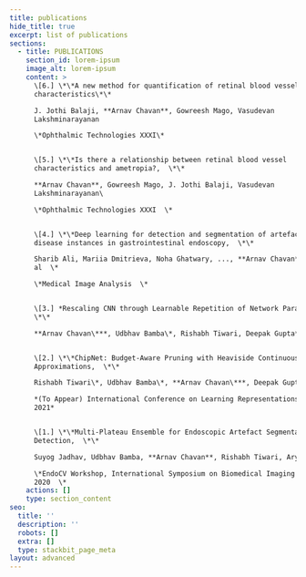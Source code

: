 ```yaml
---
title: publications
hide_title: true
excerpt: list of publications
sections:
  - title: PUBLICATIONS
    section_id: lorem-ipsum
    image_alt: lorem-ipsum
    content: >
      \[6.] \*\*A new method for quantification of retinal blood vessel
      characteristics\*\*

      J. Jothi Balaji, **Arnav Chavan**, Gowreesh Mago, Vasudevan
      Lakshminarayanan

      \*Ophthalmic Technologies XXXI\*


      \[5.] \*\*Is there a relationship between retinal blood vessel
      characteristics and ametropia?,  \*\*

      **Arnav Chavan**, Gowreesh Mago, J. Jothi Balaji, Vasudevan
      Lakshminarayanan\

      \*Ophthalmic Technologies XXXI  \*


      \[4.] \*\*Deep learning for detection and segmentation of artefact and
      disease instances in gastrointestinal endoscopy,  \*\*

      Sharib Ali, Mariia Dmitrieva, Noha Ghatwary, ..., **Arnav Chavan** \*Et
      al  \*

      \*Medical Image Analysis  \*


      \[3.] *Rescaling CNN through Learnable Repetition of Network Parameters, 
      \*\*

      **Arnav Chavan\***, Udbhav Bamba\*, Rishabh Tiwari, Deepak Gupta*


      \[2.] \*\*ChipNet: Budget-Aware Pruning with Heaviside Continuous
      Approximations,  \*\*

      Rishabh Tiwari\*, Udbhav Bamba\*, **Arnav Chavan\***, Deepak Gupta\*\

      *(To Appear) International Conference on Learning Representations (ICLR)
      2021*


      \[1.] \*\*Multi-Plateau Ensemble for Endoscopic Artefact Segmentation and
      Detection,  \*\*

      Suyog Jadhav, Udbhav Bamba, **Arnav Chavan**, Rishabh Tiwari, Aryan Raj\

      \*EndoCV Workshop, International Symposium on Biomedical Imaging (ISBI)
      2020  \*
    actions: []
    type: section_content
seo:
  title: ''
  description: ''
  robots: []
  extra: []
  type: stackbit_page_meta
layout: advanced
---
```

